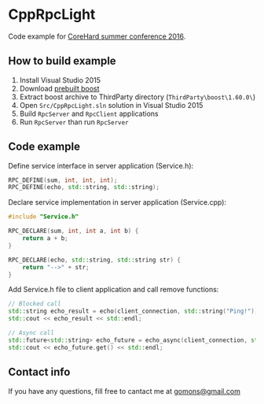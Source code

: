 # CppRpcLight

Code example for [CoreHard summer conference 2016](https://corehard.by/2016/06/20/corehard-summer-2016-generic-programming-in-c/).

## How to build example
1. Install Visual Studio 2015
2. Download [prebuilt boost](https://drive.google.com/folderview?id=0B_pE3VcmHPHRNGthWUQtek5FbGc&usp=sharing)
3. Extract boost archive to ThirdParty directory (`ThirdParty\boost\1.60.0\`)
4. Open `Src/CppRpcLight.sln` solution in Visual Studio 2015
5. Build `RpcServer` and `RpcClient` applications
6. Run `RpcServer` than run `RpcServer`

## Code example

Define service interface in server application (Service.h):
```c++
RPC_DEFINE(sum, int, int, int);
RPC_DEFINE(echo, std::string, std::string);
```

Declare service implementation in server application (Service.cpp):
```c++
#include "Service.h"

RPC_DECLARE(sum, int, int a, int b) {
    return a + b;
}

RPC_DECLARE(echo, std::string, std::string str) {
    return "-->" + str;
}
```

Add Service.h file to client application and call remove functions:
```c++
// Blocked call
std::string echo_result = echo(client_connection, std::string("Ping!"));
std::cout << echo_result << std::endl;

// Async call
std::future<std::string> echo_future = echo_async(client_connection, std::string("Ping!"));
std::cout << echo_future.get() << std::endl;
```

## Contact info
If you have any questions, fill free to cantact me at gomons@gmail.com
